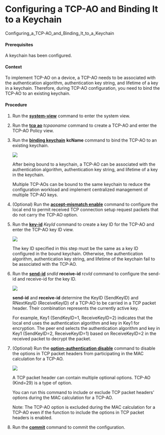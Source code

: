 Configuring a TCP-AO and Binding It to a Keychain
=================================================

Configuring_a_TCP-AO_and_Binding_It_to_a_Keychain

#### Prerequisites

A keychain has been configured.


#### Context

To implement TCP-AO on a device, a TCP-AO needs to be associated with the authentication algorithm, authentication key string, and lifetime of a key in a keychain. Therefore, during TCP-AO configuration, you need to bind the TCP-AO to an existing keychain.


#### Procedure

1. Run the [**system-view**](cmdqueryname=system-view) command to enter the system view.
2. Run the [**tcp ao**](cmdqueryname=tcp+ao) *tcpaoname* command to create a TCP-AO and enter the TCP-AO Policy view.
3. Run the [**binding keychain**](cmdqueryname=binding+keychain) **kcName** command to bind the TCP-AO to an existing keychain.
   
   ![](../../../../public_sys-resources/note_3.0-en-us.png) 
   
   After being bound to a keychain, a TCP-AO can be associated with the authentication algorithm, authentication key string, and lifetime of a key in the keychain.
   
   Multiple TCP-AOs can be bound to the same keychain to reduce the configuration workload and implement centralized management of multiple TCP-AO keys.
4. (Optional) Run the [**accept-mismatch enable**](cmdqueryname=accept-mismatch+enable) command to configure the local end to permit received TCP connection setup request packets that do not carry the TCP-AO option.
5. Run the [**key-id**](cmdqueryname=key-id) *KeyId* command to create a key ID for the TCP-AO and enter the TCP-AO key ID view.
   
   ![](../../../../public_sys-resources/note_3.0-en-us.png) 
   
   The key ID specified in this step must be the same as a key ID configured in the bound keychain. Otherwise, the authentication algorithm, authentication key string, and lifetime of the keychain fail to be associated with the TCP-AO.
6. Run the [**send-id**](cmdqueryname=send-id) *sndId* **receive-id** r*cvId* command to configure the send-id and receive-id for the key ID.
   
   ![](../../../../public_sys-resources/note_3.0-en-us.png) 
   
   **send-id** and **receive-id** determine the KeyID (SendKeyID) and RNextKeyID (ReceiveKeyID) of a TCP-AO to be carried in a TCP packet header. Their combination represents the currently active key.
   
   For example, Key1 (SendKeyID=1, ReceiveKeyID=2) indicates that the local end uses the authentication algorithm and key in Key1 for encryption. The peer end selects the authentication algorithm and key in Key1 (SendKeyID=2, ReceiveKeyID=1) based on ReceiveKeyID=2 in the received packet to decrypt the packet.
7. (Optional) Run the [**option-authentication disable**](cmdqueryname=option-authentication+disable) command to disable the options in TCP packet headers from participating in the MAC calculation for a TCP-AO.
   
   ![](../../../../public_sys-resources/note_3.0-en-us.png) 
   
   A TCP packet header can contain multiple optional options. TCP-AO (Kind=29) is a type of option.
   
   You can run this command to include or exclude TCP packet headers' options during the MAC calculation for a TCP-AO.
   
   Note: The TCP-AO option is excluded during the MAC calculation for a TCP-AO even if the function to include the options in TCP packet headers is enabled.
8. Run the [**commit**](cmdqueryname=commit) command to commit the configuration.